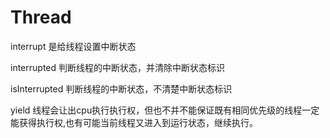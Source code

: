 # Thread

interrupt 是给线程设置中断状态

interrupted 判断线程的中断状态，并清除中断状态标识

isInterrupted 判断线程的中断状态，不清楚中断状态标识

yield 线程会让出cpu执行执行权，但也不并不能保证既有相同优先级的线程一定能获得执行权,也有可能当前线程又进入到运行状态，继续执行。
